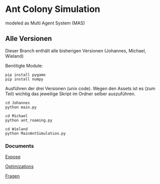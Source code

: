 # Ant Colony Simulation
modeled as Multi Agent System (MAS)

## Alle Versionen
Dieser Branch enthält alle bisherigen Versionen (Johannes, Michael, Wieland)

Benötigte Module:
```
pip install pygame
pip install numpy
```

Ausführen der drei Versionen (unix code). Wegen den Assets ist es (zum Teil) wichtig
das jeweilige Skript im Ordner selber auszuführen.
```
cd Johannes
python main.py

cd Michael
python ant_roaming.py

cd Wieland
python MainAntSimulation.py
```


### Documents

[Expose](https://github.com/wschopohl/fuh-ants/blob/master/documents/expose/Expose.md)

[Optimizations](https://github.com/wschopohl/fuh-ants/blob/master/documents/optimizations/Optimizations.md)

[Fragen](https://github.com/wschopohl/fuh-ants/blob/master/documents/questions/Questions.md)
